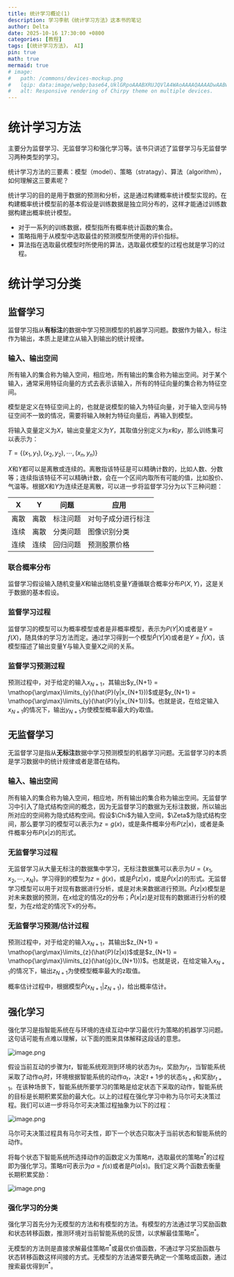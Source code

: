 ```yaml
---
title: 统计学习概论(1)
description: 学习李航《统计学习方法》这本书的笔记
author: Delta
date: 2025-10-16 17:30:00 +0800
categories: [教程]
tags: [《统计学习方法》， AI]
pin: true
math: true
mermaid: true
# image:
#   path: /commons/devices-mockup.png
#   lqip: data:image/webp;base64,UklGRpoAAABXRUJQVlA4WAoAAAAQAAAADwAABwAAQUxQSDIAAAARL0AmbZurmr57yyIiqE8oiG0bejIYEQTgqiDA9vqnsUSI6H+oAERp2HZ65qP/VIAWAFZQOCBCAAAA8AEAnQEqEAAIAAVAfCWkAALp8sF8rgRgAP7o9FDvMCkMde9PK7euH5M1m6VWoDXf2FkP3BqV0ZYbO6NA/VFIAAAA
#   alt: Responsive rendering of Chirpy theme on multiple devices.
---
```


# 统计学习方法

主要分为监督学习、无监督学习和强化学习等。该书只讲述了监督学习与无监督学习两种类型的学习。

统计学习方法的三要素：模型（model）、策略（stratagy）、算法（algorithm），如何理解这三要素呢？

统计学习的目的是用于数据的预测和分析，这是通过构建概率统计模型实现的。在构建概率统计模型前的基本假设是训练数据是独立同分布的，这样才能通过训练数据构建出概率统计模型。

- 对于一系列的训练数据，模型指所有概率统计函数的集合。
- 策略指用于从模型中选取最佳的预测模型所使用的评价指标。
- 算法指在选取最优模型时所使用的算法，选取最优模型的过程也就是学习的过程。

# 统计学习分类

## 监督学习

监督学习指从**有标注**的数据中学习预测模型的机器学习问题。数据作为输入，标注作为输出，本质上是建立从输入到输出的统计规律。

### 输入、输出空间

所有输入的集合称为输入空间，相应地，所有输出的集合称为输出空间。对于某个输入，通常采用特征向量的方式去表示该输入，所有的特征向量的集合称为特征空间。

模型是定义在特征空间上的，也就是说模型的输入为特征向量，对于输入空间与特征空间不一致的情况，需要将输入映射为特征向量后，再输入到模型。

将输入变量定义为$X$，输出变量定义为$Y$，其取值分别定义为$x$和$y$，那么训练集可以表示为：

$T = \{(x_1,y_1),(x_2,y_2),\cdots,(x_n,y_n)\}$

$X$和$Y$都可以是离散或连续的。离散指该特征是可以精确计数的，比如人数、分数等；连续指该特征不可以精确计数，会在一个区间内取所有可能的值，比如股价、气温等。根据$X$和$Y$为连续还是离散，可以进一步将监督学习分为以下三种问题：

| X | Y | 问题 | 应用 |
| --- | --- | --- | --- |
| 离散 | 离散 | 标注问题 | 对句子成分进行标注 |
| 连续 | 离散 | 分类问题 | 图像识别分类 |
| 连续 | 连续 | 回归问题 | 预测股票价格 |

### 联合概率分布

监督学习假设输入随机变量$X$和输出随机变量$Y$遵循联合概率分布$P(X,Y)$，这是关于数据的基本假设。

### 监督学习过程

监督学习的模型可以为概率模型或者是非概率模型，表示为$P(Y|X)$或者是$Y = f(X)$，随具体的学习方法而定。通过学习得到一个模型$\hat{P}(Y|X)$或者是$Y = \hat{f}(X)$，该模型描述了输出变量Y与输入变量X之间的关系。

### 监督学习预测过程

预测过程中，对于给定的输入$x_{N+1}$，其输出$y_{N+1} = \mathop{\arg\max}\limits_{y}(\hat{P}(y|x_{N+1}))$或是$y_{N+1} = \mathop{\arg\max}\limits_{y}(\hat{P}(y|x_{N+1}))$。也就是说，在给定输入$x_{N+1}$的情况下，输出$y_{N+1}$为使模型概率最大的y取值。

## 无监督学习

无监督学习是指从**无标注**数据中学习预测模型的机器学习问题。无监督学习的本质是学习数据中的统计规律或者是潜在结构。

### 输入、输出空间

所有输入的集合称为输入空间，相应地，所有输出的集合称为输出空间。无监督学习中引入了隐式结构空间的概念，因为无监督学习的数据为无标注数据，所以输出所对应的空间称为隐式结构空间。假设$\Chi$为输入空间，$\Zeta$为隐式结构空间，那么要学习的模型可以表示为$z = g(x)$，或是条件概率分布$P(z|x)$，或者是条件概率分布$P(x|z)$的形式。

### 无监督学习过程

无监督学习从大量无标注的数据集中学习，无标注数据集可以表示为$U = \{x_1, x_2, \cdots, x_N\}$。学习得到的模型为$z = \hat{g}(x)$，或是$\hat{P}(z|x)$，或是$\hat{P}(x|z)$的形式。无监督学习模型可以用于对现有数据进行分析，或是对未来数据进行预测。$\hat{P}(z|x)$模型是对未来数据的预测，在$x$给定的情况$z$的分布；$\hat{P}(x|z)$是对现有的数据进行分析的模型，为在$z$给定的情况下$x$的分布。

### 无监督学习预测/估计过程

预测过程中，对于给定的输入$x_{N+1}$，其输出$z_{N+1} = \mathop{\arg\max}\limits_{z}(\hat{P}(z|x))$或是$z_{N+1} = \mathop{\arg\max}\limits_{z}(\hat{g}(x_{N+1}))$。也就是说，在给定输入$x_{N+1}$的情况下，输出$z_{N+1}$为使模型概率最大的z取值。

概率估计过程中，根据模型$\hat{P}(x_{N+1}|z_{N+1})$，给出概率估计。

## 强化学习

强化学习是指智能系统在与环境的连续互动中学习最优行为策略的机器学习问题。这句话可能有点难以理解，以下面的图来具体解释这段话的意思。

![image.png](..\assets\posts\ai_study\2025-10-16_notes\image.png)

假设当前互动的步骤为$t$，智能系统观测到环境的状态为$s_t$，奖励为$r_t$，当智能系统采取了动作$a_t$时，环境根据智能系统的动作$a_t$，决定$t+1$步的状态$s_{t+1}$和奖励$r_{t+1}$。在该种场景下，智能系统所要学习的策略是给定状态下采取的动作，智能系统的目标是长期积累奖励的最大化。以上的过程在强化学习中称为马尔可夫决策过程。我们可以进一步将马尔可夫决策过程抽象为以下的过程：

![image.png](..\assets\posts\ai_study\2025-10-16_notes\image%201.png)

马尔可夫决策过程具有马尔可夫性，即下一个状态只取决于当前状态和智能系统的动作。

将每个状态下智能系统所选择动作的函数定义为策略$\pi$，选取最优的策略$\pi^*$的过程即为强化学习。策略$\pi$可表示为$a = f(s)$或者是$P(a|s)$。我们定义两个函数去衡量长期积累奖励：

![image.png](..\assets\posts\ai_study\2025-10-16_notes\image%202.png)

### 强化学习的分类

强化学习首先分为无模型的方法和有模型的方法。有模型的方法通过学习奖励函数和状态转移函数，推测环境对当前智能系统的反馈，以求解最佳策略$\pi^*$。

无模型的方法则是直接求解最佳策略$\pi^*$或最优价值函数，不通过学习奖励函数与状态转移函数这样间接的方式。无模型的方法通常要先确定一个策略或函数，通过搜索最优得到$\pi^*$。